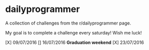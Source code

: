 # dailyprogrammer
A collection of challenges from the r/dailyprogrammer page.

My goal is to complete a challenge every saturday! Wish me luck!

[X] 09/07/2016
[] 16/07/2016 **Graduation weekend**
[X] 23/07/2016
